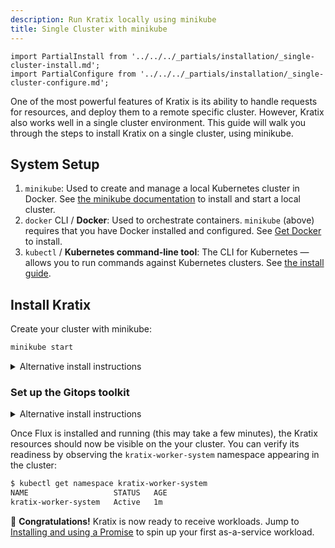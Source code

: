 ```yaml
---
description: Run Kratix locally using minikube
title: Single Cluster with minikube
---
```


```mdx-code-block
import PartialInstall from '../../../_partials/installation/_single-cluster-install.md';
import PartialConfigure from '../../../_partials/installation/_single-cluster-configure.md';
```

One of the most powerful features of Kratix is its ability to handle requests for resources, and deploy them to a remote specific cluster. However, Kratix also works well in a single cluster environment. This guide will walk you through the steps to install Kratix on a single cluster, using minikube.

## System Setup

1. `minikube`:
   Used to create and manage a local Kubernetes cluster in Docker. See [the minikube documentation](https://minikube.sigs.k8s.io/docs/start/) to install and start a local cluster.
2. `docker` CLI / **Docker**:
   Used to orchestrate containers. `minikube` (above) requires that you have Docker installed and configured. See [Get Docker](https://docs.docker.com/get-docker/) to install.
3. `kubectl` / **Kubernetes command-line tool**:
   The CLI for Kubernetes — allows you to run commands against Kubernetes clusters. See [the install guide](https://kubernetes.io/docs/tasks/tools/#kubectl).


## Install Kratix

Create your cluster with minikube:

```bash
minikube start
```

<PartialInstall />

<details>
  <summary>Alternative install instructions</summary>

To install Kratix and MinIO separately, run the commands below:

```bash
# Install Kratix
kubectl apply --filename https://raw.githubusercontent.com/syntasso/kratix/main/distribution/kratix.yaml

# Install MinIO
kubectl apply --filename https://raw.githubusercontent.com/syntasso/kratix/main/hack/platform/minio-install.yaml
```

</details>

### Set up the Gitops toolkit

<PartialConfigure />

<details>
  <summary>Alternative install instructions</summary>

To register the minikube cluster as a Kratix Worker Cluster, run the command below:

```bash
kubectl apply --filename https://raw.githubusercontent.com/syntasso/kratix/main/config/samples/platform_v1alpha1_worker_cluster.yaml
```

You can then install and conigure Flux with the commands below:

```bash
# Install the GitOps toolkit
kubectl apply --filename https://raw.githubusercontent.com/syntasso/kratix/main/hack/worker/gitops-tk-install.yaml
kubectl apply --filename https://raw.githubusercontent.com/syntasso/kratix/main/hack/worker/gitops-tk-resources-single-cluster.yaml
```

</details>

Once Flux is installed and running (this may take a few minutes), the Kratix resources should now be visible on the your cluster. You can verify its readiness by observing the `kratix-worker-system` namespace appearing in the cluster:

```bash
$ kubectl get namespace kratix-worker-system
NAME                   STATUS   AGE
kratix-worker-system   Active   1m
```

🎉   **Congratulations!** Kratix is now ready to receive workloads. Jump to [Installing and using a Promise](../installing-a-promise) to spin up your first as-a-service workload.
